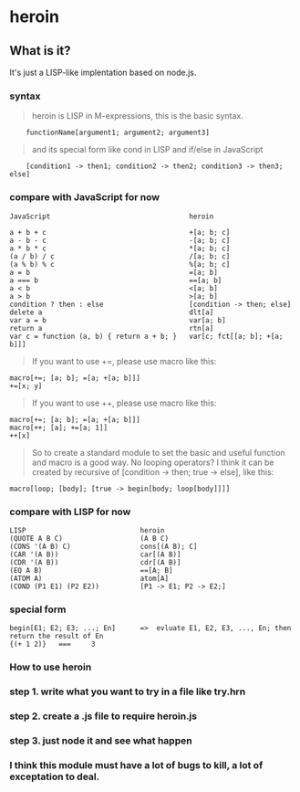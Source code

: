 heroin
======

What is it?
----
It's just a LISP-like implentation based on node.js.

### syntax

>	heroin is LISP in M-expressions, this is the basic syntax.

		functionName[argument1; argument2; argument3]

>	and its special form like cond in LISP and if/else in JavaScript

		[condition1 -> then1; condition2 -> then2; condition3 -> then3; else]

### compare with JavaScript for now

	JavaScript									heroin

	a + b + c									+[a; b; c]
	a - b - c									-[a; b; c]
	a * b * c									*[a; b; c]
	(a / b) / c									/[a; b; c]
	(a % b) % c									%[a; b; c]
	a = b										=[a; b]
	a === b										==[a; b]
	a < b										<[a; b]
	a > b										>[a; b]
	condition ? then : else						[condition -> then; else]
	delete a									dlt[a]
	var a = b									var[a; b]
	return a									rtn[a]
	var c = function (a, b) { return a + b; }	var[c; fct[[a; b]; +[a; b]]]

>	If you want to use +=, please use macro like this:

	macro[+=; [a; b]; =[a; +[a; b]]]
	+=[x; y]

>	If you want to use ++, please use macro like this:

	macro[+=; [a; b]; =[a; +[a; b]]]
	macro[++; [a]; +=[a; 1]]
	++[x]
	
>	So to create a standard module to set the basic and useful function and macro is a good way.
>   No looping operators? I think it can be created by recursive of [condition -> then; true -> else], like this:
	
	macro[loop; [body]; [true -> begin[body; loop[body]]]]

### compare with LISP for now

	LISP							heroin
	(QUOTE A B C)					(A B C)
	(CONS '(A B) C)					cons[(A B); C]
	(CAR '(A B))					car[(A B)]
	(CDR '(A B))					cdr[(A B)]
	(EQ A B)						==[A; B]
	(ATOM A)						atom[A]
	(COND (P1 E1) (P2 E2))			[P1 -> E1; P2 -> E2;]

### special form

	begin[E1; E2; E3; ...; En]		=>	evluate E1, E2, E3, ..., En; then return the result of En
	{(+ 1 2)}	===		3

### How to use heroin
### step 1. write what you want to try in a file like try.hrn
### step 2. create a .js file to require heroin.js
### step 3. just node it and see what happen
### I think this module must have a lot of bugs to kill, a lot of exceptation to deal.